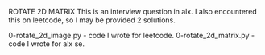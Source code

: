ROTATE 2D MATRIX
This is an interview question in alx. I also encountered this on leetcode, so I may be provided 2 solutions.

0-rotate_2d_image.py - code I wrote for leetcode.
0-rotate_2d_matrix.py - code I wrote for alx se.
